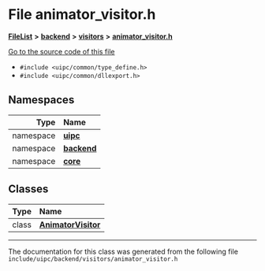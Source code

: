 

# File animator\_visitor.h



[**FileList**](files.md) **>** [**backend**](dir_53d62147b82bd29328805b2087bd1012.md) **>** [**visitors**](dir_007753111df00039ee3ec058cc286377.md) **>** [**animator\_visitor.h**](animator__visitor_8h.md)

[Go to the source code of this file](animator__visitor_8h_source.md)



* `#include <uipc/common/type_define.h>`
* `#include <uipc/common/dllexport.h>`













## Namespaces

| Type | Name |
| ---: | :--- |
| namespace | [**uipc**](namespaceuipc.md) <br> |
| namespace | [**backend**](namespaceuipc_1_1backend.md) <br> |
| namespace | [**core**](namespaceuipc_1_1core.md) <br> |


## Classes

| Type | Name |
| ---: | :--- |
| class | [**AnimatorVisitor**](classuipc_1_1backend_1_1_animator_visitor.md) <br> |



















































------------------------------
The documentation for this class was generated from the following file `include/uipc/backend/visitors/animator_visitor.h`

